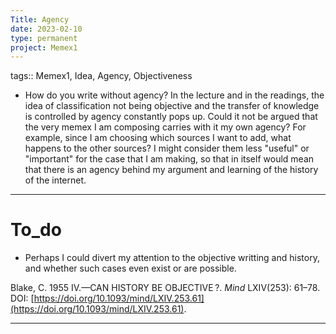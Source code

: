 ```yaml
---
Title: Agency
date: 2023-02-10
type: permanent
project: Memex1
---
```


tags::  Memex1, Idea, Agency, Objectiveness

- How do you write without agency? In the lecture and in the readings, the idea of classification not being objective and the transfer of knowledge is controlled by agency constantly pops up. Could it not be argued that the very memex I am composing carries with it my own agency? For example, since I am choosing which sources I want to add, what happens to the other sources? I might consider them less "useful" or "important" for the case that I am making, so that in itself would mean that there is an agency behind my argument and learning of the history of the internet. 

---

# To_do

- Perhaps I could divert my attention to the objective writting and history, and whether such cases even exist or are possible. 

Blake, C. 1955 IV.—CAN HISTORY BE OBJECTIVE ?. _Mind_ LXIV(253): 61–78. DOI: [https://doi.org/10.1093/mind/LXIV.253.61](https://doi.org/10.1093/mind/LXIV.253.61).

---
